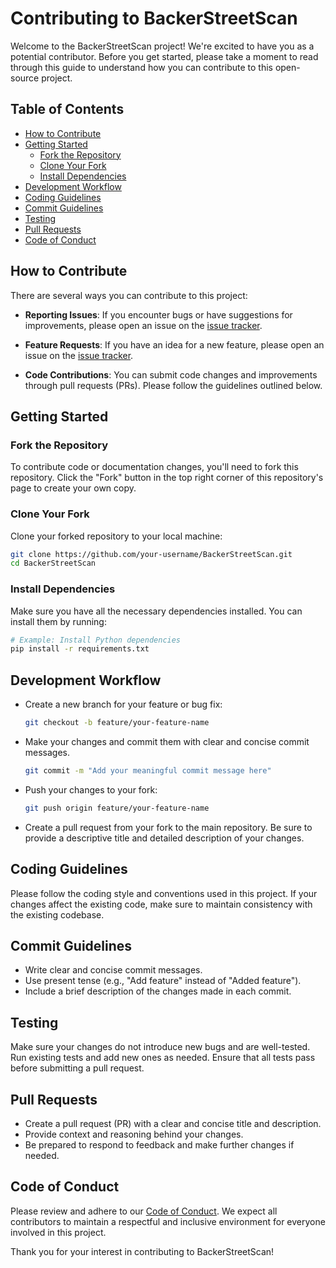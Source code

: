 # Contributing to BackerStreetScan

Welcome to the BackerStreetScan project! We're excited to have you as a potential contributor. Before you get started, please take a moment to read through this guide to understand how you can contribute to this open-source project.

## Table of Contents

- [How to Contribute](#how-to-contribute)
- [Getting Started](#getting-started)
  - [Fork the Repository](#fork-the-repository)
  - [Clone Your Fork](#clone-your-fork)
  - [Install Dependencies](#install-dependencies)
- [Development Workflow](#development-workflow)
- [Coding Guidelines](#coding-guidelines)
- [Commit Guidelines](#commit-guidelines)
- [Testing](#testing)
- [Pull Requests](#pull-requests)
- [Code of Conduct](#code-of-conduct)

## How to Contribute

There are several ways you can contribute to this project:

- **Reporting Issues**: If you encounter bugs or have suggestions for improvements, please open an issue on the [issue tracker](https://github.com/your-username/BackerStreetScan/issues).

- **Feature Requests**: If you have an idea for a new feature, please open an issue on the [issue tracker](https://github.com/your-username/BackerStreetScan/issues).

- **Code Contributions**: You can submit code changes and improvements through pull requests (PRs). Please follow the guidelines outlined below.

## Getting Started

### Fork the Repository

To contribute code or documentation changes, you'll need to fork this repository. Click the "Fork" button in the top right corner of this repository's page to create your own copy.

### Clone Your Fork

Clone your forked repository to your local machine:

```bash
git clone https://github.com/your-username/BackerStreetScan.git
cd BackerStreetScan
```

### Install Dependencies

Make sure you have all the necessary dependencies installed. You can install them by running:

```bash
# Example: Install Python dependencies
pip install -r requirements.txt
```

## Development Workflow

- Create a new branch for your feature or bug fix:

  ```bash
  git checkout -b feature/your-feature-name
  ```

- Make your changes and commit them with clear and concise commit messages.

  ``` bash
  git commit -m "Add your meaningful commit message here"  
  ```

- Push your changes to your fork:

  ```bash
  git push origin feature/your-feature-name
  ```

- Create a pull request from your fork to the main repository. Be sure to provide a descriptive title and detailed description of your changes.

## Coding Guidelines

Please follow the coding style and conventions used in this project. If your changes affect the existing code, make sure to maintain consistency with the existing codebase.

## Commit Guidelines

- Write clear and concise commit messages.
- Use present tense (e.g., "Add feature" instead of "Added feature").
- Include a brief description of the changes made in each commit.

## Testing

Make sure your changes do not introduce new bugs and are well-tested. Run existing tests and add new ones as needed. Ensure that all tests pass before submitting a pull request.

## Pull Requests

- Create a pull request (PR) with a clear and concise title and description.
- Provide context and reasoning behind your changes.
- Be prepared to respond to feedback and make further changes if needed.

## Code of Conduct

Please review and adhere to our [Code of Conduct](CODE_OF_CONDUCT.md). We expect all contributors to maintain a respectful and inclusive environment for everyone involved in this project.

Thank you for your interest in contributing to BackerStreetScan!
